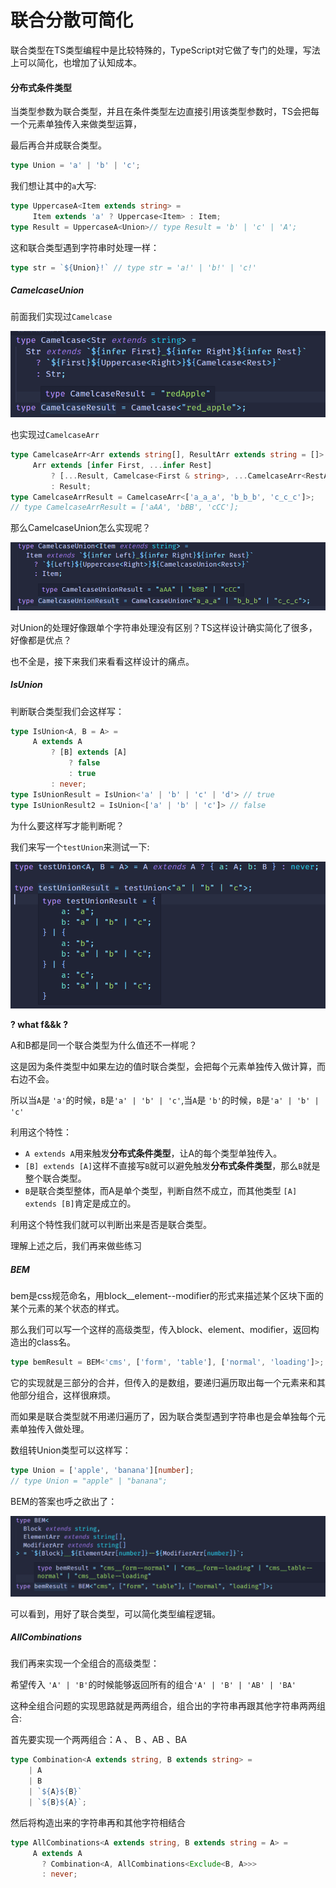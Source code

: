 # 联合分散可简化

联合类型在TS类型编程中是比较特殊的，TypeScript对它做了专门的处理，写法上可以简化，也增加了认知成本。

#### 分布式条件类型

当类型参数为联合类型，并且在条件类型左边直接引用该类型参数时，TS会把每一个元素单独传入来做类型运算，

最后再合并成联合类型。

```ts
type Union = 'a' | 'b' | 'c';
```

我们想让其中的`a`大写:

```ts
type UppercaseA<Item extends string> = 
     Item extends 'a' ? Uppercase<Item> : Item;
type Result = UppercaseA<Union>// type Result = 'b' | 'c' | 'A';
```

这和联合类型遇到字符串时处理一样：

```ts
type str = `${Union}!` // type str = 'a!' | 'b!' | 'c!'
```

##### CamelcaseUnion

前面我们实现过`Camelcase`

![camelcase](../img/camelcase.png)

也实现过`CamelcaseArr`

```ts
type CamelcaseArr<Arr extends string[], ResultArr extends string = []> = 
     Arr extends [infer First, ...infer Rest]
         ? [...Result, Camelcase<First & string>, ...CamelcaseArr<RestArr>]:
         : Result;
type CamelcaseArrResult = CamelcaseArr<['a_a_a', 'b_b_b', 'c_c_c']>;
// type CamelcaseArrResult = ['aAA', 'bBB', 'cCC'];
```

那么CamelcaseUnion怎么实现呢？

![camelcaseUnion](../img/camelcaseUnion.png)

对Union的处理好像跟单个字符串处理没有区别？TS这样设计确实简化了很多，好像都是优点？

也不全是，接下来我们来看看这样设计的痛点。

##### IsUnion

判断联合类型我们会这样写：

```ts
type IsUnion<A, B = A> =
     A extends A
         ? [B] extends [A]
             ? false
             : true
         : never;
type IsUnionResult = IsUnion<'a' | 'b' | 'c' | 'd'> // true
type IsUnionResult2 = IsUnion<['a' | 'b' | 'c']> // false
```

为什么要这样写才能判断呢？

我们来写一个`testUnion`来测试一下:

![testUnion](../img/testUnion.png)

**?  what  f&&k ?** 

A和B都是同一个联合类型为什么值还不一样呢？

这是因为条件类型中如果左边的值时联合类型，会把每个元素单独传入做计算，而右边不会。

所以当`A`是 `'a'`的时候，`B`是`'a' | 'b' | 'c'`,当`A`是 `'b'`的时候，`B`是`'a' | 'b' | 'c'`

利用这个特性：

- `A extends A`用来触发**分布式条件类型**，让A的每个类型单独传入。
- `[B] extends [A]`这样不直接写`B`就可以避免触发**分布式条件类型**，那么`B`就是整个联合类型。
- `B`是联合类型整体，而A是单个类型，判断自然不成立，而其他类型 `[A] extends [B]`肯定是成立的。

利用这个特性我们就可以判断出来是否是联合类型。

理解上述之后，我们再来做些练习

##### BEM

bem是css规范命名，用block__element--modifier的形式来描述某个区块下面的某个元素的某个状态的样式。

那么我们可以写一个这样的高级类型，传入block、element、modifier，返回构造出的class名。

```ts
type bemResult = BEM<'cms', ['form', 'table'], ['normal', 'loading']>;
```

它的实现就是三部分的合并，但传入的是数组，要递归遍历取出每一个元素来和其他部分组合，这样很麻烦。

而如果是联合类型就不用递归遍历了，因为联合类型遇到字符串也是会单独每个元素单独传入做处理。

数组转Union类型可以这样写：

```ts
type Union = ['apple', 'banana'][number];
// type Union = "apple" | "banana";
```

BEM的答案也呼之欲出了：

![BEM](../img/BEM.png)

可以看到，用好了联合类型，可以简化类型编程逻辑。

##### AllCombinations

我们再来实现一个全组合的高级类型：

希望传入 `'A' | 'B'`的时候能够返回所有的组合`'A' | 'B' | 'AB' | 'BA'`

这种全组合问题的实现思路就是两两组合，组合出的字符串再跟其他字符串两两组合:

首先要实现一个两两组合：A 、 B 、AB 、BA

```ts
type Combination<A extends string, B extends string> = 
    | A
    | B
    | `${A}${B}`
    | `${B}${A}`;
```

然后将构造出来的字符串再和其他字符相结合

```ts
type AllCombinations<A extends string, B extends string = A> =
     A extends A 
       ? Combination<A, AllCombinations<Exclude<B, A>>>
       : never;   
```

